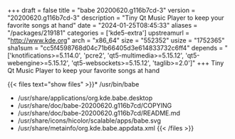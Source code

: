 +++
draft = false
title = "babe 20200620.g116b7cd-3"
version = "20200620.g116b7cd-3"
description = "Tiny Qt Music Player to keep your favorite songs at hand"
date = "2024-01-25T08:45:33"
aliases = "/packages/219181"
categories = ['kde5-extra']
upstreamurl = "http://www.kde.org"
arch = "x86_64"
size = "552352"
usize = "1752365"
sha1sum = "cc5f4598768d04c71b66405d3e614833732c6ff4"
depends = "['knotifications>=5.114.0', 'pcre2', 'qt5-multimedia>=5.15.12', 'qt5-webengine>=5.15.12', 'qt5-websockets>=5.15.12', 'taglib>=2.0']"
+++
Tiny Qt Music Player to keep your favorite songs at hand

{{< files text="show files" >}}* /usr/bin/babe
* /usr/share/applications/org.kde.babe.desktop
* /usr/share/doc/babe-20200620.g116b7cd/COPYING
* /usr/share/doc/babe-20200620.g116b7cd/README.md
* /usr/share/icons/hicolor/scalable/apps/babe.svg
* /usr/share/metainfo/org.kde.babe.appdata.xml
{{< /files >}}